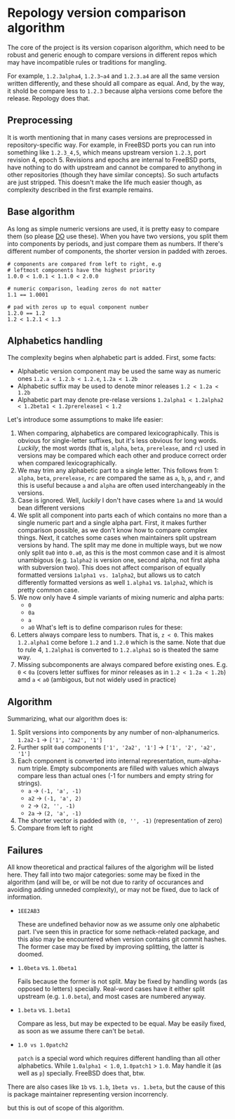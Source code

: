 # Repology version comparison algorithm

The core of the project is its version coparison algorithm, which
need to be robust and generic enough to compare versions in different
repos which may have incompatible rules or traditions for mangling.

For example, ```1.2.3alpha4```, ```1.2.3~a4``` and ```1.2.3.a4```
are all the same version written differently, and these should all
compare as equal. And, by the way, it shold be compare less to
```1.2.3``` because alpha versions come before the release. Repology
does that.

## Preprocessing

It is worth mentioning that in many cases versions are preprocessed
in repository-specific way. For example, in FreeBSD ports you can
run into something like ```1.2.3_4,5```, which means upstream version
```1.2.3```, port revision 4, epoch 5. Revisions and epochs are internal
to FreeBSD ports, have nothing to do with upstream and cannot be compared
to anythong in other repositories (though they have similar concepts). So
such artufacts are just stripped. This doesn't make the life much
easier though, as complexity described in the first example remains.

## Base algorithm

As long as simple numeric versions are used, it is pretty easy to
compare them (so please [DO](http://semver.org/) use these). When
you have two versions, you split them into components by periods,
and just compare them as numbers. If there's different number of
components, the shorter version in padded with zeroes.

```
# components are compared from left to right, e.g
# leftmost components have the highest priority
1.0.0 < 1.0.1 < 1.1.0 < 2.0.0

# numeric comparison, leading zeros do not matter
1.1 == 1.0001

# pad with zeros up to equal component number
1.2.0 == 1.2
1.2 < 1.2.1 < 1.3
```

## Alphabetics handling

The complexity begins when alphabetic part is added. First, some facts:

* Alphabetic version component may be used the same way as numeric ones
  ```1.2.a < 1.2.b < 1.2.e```, ```1.2a < 1.2b```
* Alphabetic suffix may be used to denote minor releases
  ```1.2 < 1.2a < 1.2b```
* Alphabetic part may denote pre-relase versions
  ```1.2alpha1 < 1.2alpha2 < 1.2beta1 < 1.2prerelease1 < 1.2```

Let's introduce some assumptions to make life easier:

1. When comparing, alphabetics are compared lexicographically.
   This is obvious for single-letter suffixes, but it's less obvious
   for long words. *Luckily*, the most words (that is, ```alpha```,
   ```beta```, ```prerelease```, and ```rc```) used in versions may
   be compared which each other and produce correct order when
   compared lexicographically.
2. We may trim any alphabetic part to a single letter.
   This follows from 1: ```alpha```, ```beta```, ```prerelease```,
   ```rc``` are compared the same as ```a```, ```b```, ```p```, and
   ```r```, and this is useful because ```a``` and ```alpha``` are
   often used interchangeably in the versions.
3. Case is ignored.
   Well, *luckily* I don't have cases where ```1a``` and ```1A```
   would bean different versions
4. We split all component into parts each of which contains no more
   than a single numeric part and a single alpha part. First, it
   makes further comparison possible, as we don't know how to compare
   complex things. Next, it catches some cases when maintainers
   split upstream versions by hand.
   The split may me done in multiple ways, but we now only split
   ```0a0``` into ```0.a0```, as this is the most common case and
   it is almost unambigous (e.g. ```1alpha2``` is version one,
   second alpha, not first alpha with subversion two). This does
   not affect comparison of equally formatted versions ```1alpha1
   vs. 1alpha2```, but allows us to catch differently formatted
   versions as well ```1.alpha1``` vs.  ```1alpha2```, which is
   pretty common case.
5. We now only have 4 simple variants of mixing numeric and alpha
   parts:
   * ```0```
   * ```0a```
   * ```a```
   * ```a0```
   What's left is to define comparison rules for these:
6. Letters always compare less to numbers. That is, ```z < 0```.
   This makes ```1.2.alpha1``` come before ```1.2``` and ```1.2.0```
   which is the same. Note that due to rule 4, ```1.2alpha1``` is
   converted to ```1.2.alpha1``` so is theated the same way.
7. Missing subcomponents are always compared before existing ones. E.g.
   ```0``` < ```0a``` (covers letter suffixes for minor releases as in
   ```1.2 < 1.2a < 1.2b```) amd ```a``` < ```a0``` (ambigous, but
   not widely used in practice)

## Algorithm

Summarizing, what our algorithm does is:

1. Split versions into components by any number of non-alphanumerics.
   ```1.2a2-1``` → ```['1', '2a2', '1']```
2. Further split ```0a0``` components
   ```['1', '2a2', '1']``` → ```['1', '2', 'a2', '1']```
3. Each component is converted into internal representation,
   num-alpha-num triple. Empty subcomponents are filled with
   values which always compare less than actual ones (-1 for numbers
   and empty string for strings).
   * ```a``` -> ```(-1, 'a', -1)```
   * ```a2``` -> ```(-1, 'a', 2)```
   * ```2``` -> ```(2, '', -1)```
   * ```2a``` -> ```(2, 'a', -1)```
4. The shorter vector is padded with ```(0, '', -1)``` (representation of zero)
5. Compare from left to right

## Failures

All know theoretical and practical failures of the algorighm will
be listed here. They fall into two major categories: some may be
fixed in the algorithm (and will be, or will be not due to rarity
of occurances and avoiding adding unneded complexity), or may not
be fixed, due to lack of information.

* ```1EE2AB3```

  These are undefined behavior now as we assume only one alphabetic
  part. I've seen this in practice for some nethack-related package,
  and this also may be encountered when version contains git commit
  hashes. The former case may be fixed by improving splitting, the
  latter is doomed.

* ```1.0beta``` vs. ```1.0beta1```

  Fails because the former is not split. May be fixed by handling
  words (as opposed to letters) specially. Real-word cases have
  it either split upstream (e.g. ```1.0.beta```), and most cases
  are numbered anyway.

* ```1.beta``` vs. ```1.beta1```

  Compare as less, but may be expected to be equal. May be easily
  fixed, as soon as we assume there can't be ```beta0```.

* ```1.0 vs 1.0patch2```

  ```patch``` is a special word which requires different handling
  than all other alphabetics. While ```1.0alpha1 < 1.0```,
  ```1.0patch1``` > ```1.0```. May handle it (as well as ```p```)
  specially. FreeBSD does that, btw.

There are also cases like ```1b``` vs. ```1.b```, ```1beta vs.
1.beta```, but the cause of this is package maintainer representing version incorrencly.

but this is out of scope of this algorithm.
